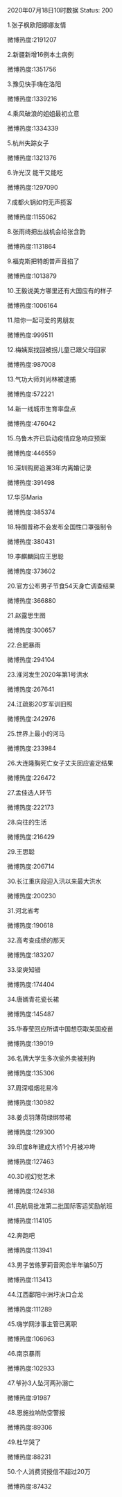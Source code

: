 2020年07月18日10时数据
Status: 200

1.张子枫欧阳娜娜友情

微博热度:2191207

2.新疆新增16例本土病例

微博热度:1351756

3.豫见快手嗨在洛阳

微博热度:1339216

4.乘风破浪的姐姐最初立意

微博热度:1334339

5.杭州失踪女子

微博热度:1321376

6.许光汉 能干又能吃

微博热度:1297090

7.成都火锅如何无声揽客

微博热度:1155062

8.张雨绮把出战机会给张含韵

微博热度:1131864

9.福克斯把特朗普声音掐了

微博热度:1013879

10.王毅说美方哪里还有大国应有的样子

微博热度:1006164

11.陪你一起可爱的男朋友

微博热度:999511

12.梅姨案找回被拐儿童已跟父母回家

微博热度:987008

13.气功大师刘尚林被逮捕

微博热度:572221

14.新一线城市生育率盘点

微博热度:476042

15.乌鲁木齐已启动疫情应急响应预案

微博热度:446559

16.深圳购房追溯3年内离婚记录

微博热度:391498

17.华莎Maria

微博热度:385374

18.特朗普称不会发布全国性口罩强制令

微博热度:380431

19.李麒麟回应王思聪

微博热度:373602

20.官方公布男子节食54天身亡调查结果

微博热度:366880

21.赵露思生图

微博热度:300657

22.合肥暴雨

微博热度:294104

23.淮河发生2020年第1号洪水

微博热度:267641

24.江疏影20岁军训旧照

微博热度:242976

25.世界上最小的河马

微博热度:233984

26.大连隆胸死亡女子丈夫回应鉴定结果

微博热度:226472

27.孟佳选人环节

微博热度:222173

28.向往的生活

微博热度:216429

29.王思聪

微博热度:206714

30.长江重庆段迎入汛以来最大洪水

微博热度:200230

31.河北省考

微博热度:190618

32.高考查成绩的那天

微博热度:183207

33.梁爽知错

微博热度:174404

34.唐嫣青花瓷长裙

微博热度:145487

35.华春莹回应所谓中国想窃取美国疫苗

微博热度:139019

36.名牌大学生多次偷外卖被刑拘

微博热度:135306

37.周深唱烟花易冷

微博热度:130982

38.姜贞羽薄荷绿绑带裙

微博热度:129300

39.印度8年建成大桥1个月被冲垮

微博热度:127463

40.3D视幻觉艺术

微博热度:124938

41.民航局批准第二批国际客运奖励航班

微博热度:114105

42.奔跑吧

微博热度:113941

43.男子苦练萝莉音网恋半年骗50万

微博热度:113413

44.江西鄱阳中洲圩决口合龙

微博热度:111289

45.嗨学网涉事主管已离职

微博热度:106963

46.南京暴雨

微博热度:102933

47.爷孙3人坠河两孙溺亡

微博热度:91987

48.恩施拉响防空警报

微博热度:89306

49.杜华哭了

微博热度:88231

50.个人消费贷授信不超过20万

微博热度:87432


